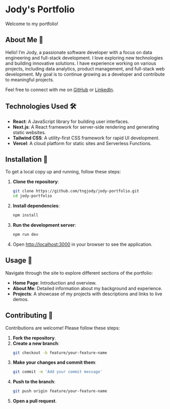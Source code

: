 # Jody's Portfolio

Welcome to my portfolio!

## About Me 👋

Hello! I’m Jody, a passionate software developer with a focus on data engineering and full-stack development. I love exploring new technologies and building innovative solutions. I have experience working on various projects, including data analytics, product management, and full-stack web development. My goal is to continue growing as a developer and contribute to meaningful projects.

Feel free to connect with me on [GitHub](https://github.com/tngjody) or [LinkedIn](https://www.linkedin.com/in/jodytng/).

## Technologies Used 🛠️

- **React**: A JavaScript library for building user interfaces.
- **Next.js**: A React framework for server-side rendering and generating static websites.
- **Tailwind CSS**: A utility-first CSS framework for rapid UI development.
- **Vercel**: A cloud platform for static sites and Serverless Functions.

## Installation 🚀

To get a local copy up and running, follow these steps:

1. **Clone the repository**:
   ```bash
   git clone https://github.com/tngjody/jody-portfolio.git
   cd jody-portfolio
   ```

2. **Install dependencies**:
   ```bash
   npm install
   ```

3. **Run the development server**:
   ```bash
   npm run dev
   ```

4. Open [http://localhost:3000](http://localhost:3000) in your browser to see the application.

## Usage 📄

Navigate through the site to explore different sections of the portfolio:

- **Home Page**: Introduction and overview.
- **About Me**: Detailed information about my background and experience.
- **Projects**: A showcase of my projects with descriptions and links to live demos.

## Contributing 🤝

Contributions are welcome! Please follow these steps:

1. **Fork the repository**.
2. **Create a new branch**:
   ```bash
   git checkout -b feature/your-feature-name
   ```
3. **Make your changes and commit them**:
   ```bash
   git commit -m 'Add your commit message'
   ```
4. **Push to the branch**:
   ```bash
   git push origin feature/your-feature-name
   ```
5. **Open a pull request**.

